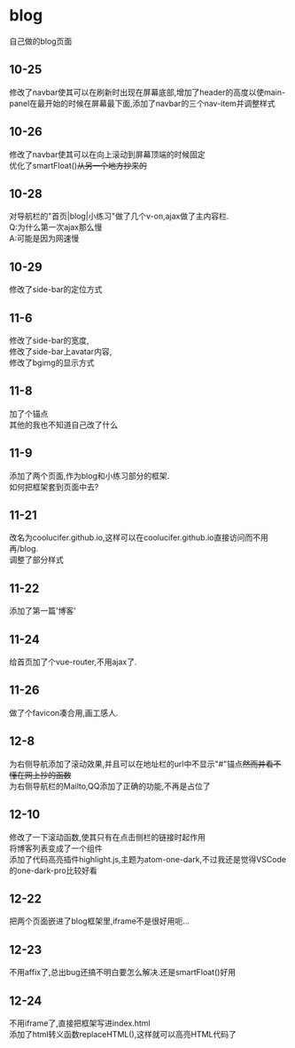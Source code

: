 # blog
自己做的blog页面
## 10-25
修改了navbar使其可以在刷新时出现在屏幕底部,增加了header的高度以使main-panel在最开始的时候在屏幕最下面,添加了navbar的三个nav-item并调整样式
## 10-26
修改了navbar使其可以在向上滚动到屏幕顶端的时候固定  
优化了smartFloat()~~从另一个地方抄来的~~
## 10-28
对导航栏的"首页|blog|小练习"做了几个v-on,ajax做了主内容栏.  
Q:为什么第一次ajax那么慢  
A:可能是因为网速慢
## 10-29
修改了side-bar的定位方式
## 11-6
修改了side-bar的宽度,  
修改了side-bar上avatar内容,  
修改了bgimg的显示方式
## 11-8
加了个锚点  
其他的我也不知道自己改了什么
## 11-9
添加了两个页面,作为blog和小练习部分的框架.  
如何把框架套到页面中去?
## 11-21
改名为coolucifer.github.io,这样可以在coolucifer.github.io直接访问而不用再/blog.  
调整了部分样式
## 11-22
添加了第一篇'博客'
## 11-24
给首页加了个vue-router,不用ajax了.  
## 11-26
做了个favicon凑合用,画工感人.
## 12-8
为右侧导航添加了滚动效果,并且可以在地址栏的url中不显示"#"锚点~~然而并看不懂在网上抄的函数~~  
为右侧导航栏的Mailto,QQ添加了正确的功能,不再是占位了
## 12-10
修改了一下滚动函数,使其只有在点击侧栏的链接时起作用  
将博客列表变成了一个组件  
添加了代码高亮插件highlight.js,主题为atom-one-dark,不过我还是觉得VSCode的one-dark-pro比较好看
## 12-22
把两个页面嵌进了blog框架里,iframe不是很好用呃...  
## 12-23
不用affix了,总出bug还搞不明白要怎么解决.还是smartFloat()好用
## 12-24
不用iframe了,直接把框架写进index.html  
添加了html转义函数replaceHTML(),这样就可以高亮HTML代码了